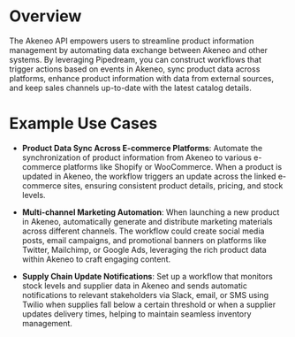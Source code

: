 # Overview

The Akeneo API empowers users to streamline product information management by automating data exchange between Akeneo and other systems. By leveraging Pipedream, you can construct workflows that trigger actions based on events in Akeneo, sync product data across platforms, enhance product information with data from external sources, and keep sales channels up-to-date with the latest catalog details.

# Example Use Cases

- **Product Data Sync Across E-commerce Platforms**: Automate the synchronization of product information from Akeneo to various e-commerce platforms like Shopify or WooCommerce. When a product is updated in Akeneo, the workflow triggers an update across the linked e-commerce sites, ensuring consistent product details, pricing, and stock levels.

- **Multi-channel Marketing Automation**: When launching a new product in Akeneo, automatically generate and distribute marketing materials across different channels. The workflow could create social media posts, email campaigns, and promotional banners on platforms like Twitter, Mailchimp, or Google Ads, leveraging the rich product data within Akeneo to craft engaging content.

- **Supply Chain Update Notifications**: Set up a workflow that monitors stock levels and supplier data in Akeneo and sends automatic notifications to relevant stakeholders via Slack, email, or SMS using Twilio when supplies fall below a certain threshold or when a supplier updates delivery times, helping to maintain seamless inventory management.
